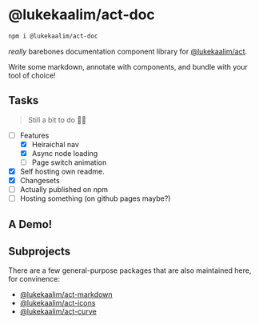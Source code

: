 # @lukekaalim/act-doc

```sh
npm i @lukekaalim/act-doc
```

_really_ barebones documentation component library for [@lukekaalim/act](https://act.luke.kaal.im).

Write some markdown, annotate with components, and bundle with
your tool of choice!

## Tasks

> Still a bit to do 😮‍💨

  - [ ] Features
    - [x] Heiraichal nav
    - [x] Async node loading
    - [ ] Page switch animation
  - [x] Self hosting own readme.
  - [x] Changesets
  - [ ] Actually published on npm
  - [ ] Hosting something (on github pages maybe?)

## A Demo!

<PrismaticComponent />

## Subprojects

There are a few general-purpose packages
that are also maintained here, for convinence:

  - [@lukekaalim/act-markdown](/markdown)
  - [@lukekaalim/act-icons](/icons)
  - [@lukekaalim/act-curve](https://www.example.com)
